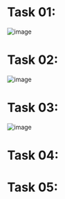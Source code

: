# Task 01:
![image](https://github.com/user-attachments/assets/1f6faf97-87fe-4881-8369-edf2fe2fba7b)

# Task 02:
![image](https://github.com/user-attachments/assets/66a56de3-b4dc-4d92-a81e-afffb40a225c)

# Task 03:
![image](https://github.com/user-attachments/assets/7fbeaed0-5d3f-4d6b-91fe-386bec63f25c)

# Task 04:
# Task 05:
